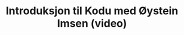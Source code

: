 ---
title: Introduksjon til Kodu med Øystein Imsen (video)
level: 1
external: https://www.youtube.com/watch?v=nNWy5vQZRh4
---